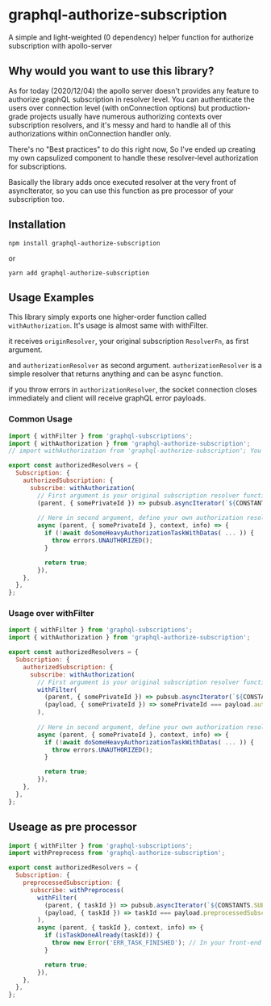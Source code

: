 # graphql-authorize-subscription
A simple and light-weighted (0 dependency) helper function for authorize subscription with apollo-server


## Why would you want to use this library?

As for today (2020/12/04) the apollo server doesn't provides any feature to authorize graphQL subscription in resolver level. You can authenticate the users over connection level (with onConnection options) but production-grade projects usually have numerous authorizing contexts over subscription resolvers, and it's messy and hard to handle all of this authorizations within onConnection handler only.

There's no "Best practices" to do this right now, So I've ended up creating my own capsulized component to handle these resolver-level authorization for subscriptions.

Basically the library adds once executed resolver at the very front of asyncIterator, so you can use this function as pre processor of your subscription too. 


## Installation

`npm install graphql-authorize-subscription`

or

`yarn add graphql-authorize-subscription`

## Usage Examples

This library simply exports one higher-order function called `withAuthorization`. It's usage is almost same with withFilter.

it receives `originResolver`, your original subscription `ResolverFn`, as first argument.

and `authorizationResolver` as second argument. `authorizationResolver` is a simple resolver that returns anything and can be async function.

if you throw errors in `authorizationResolver`, the socket connection closes immediately and client will receive graphQL error payloads.


### Common Usage

```javascript
import { withFilter } from 'graphql-subscriptions';
import { withAuthorization } from 'graphql-authorize-subscription';
// import withAuthorization from 'graphql-authorize-subscription'; You can use the default export too.

export const authorizedResolvers = {
  Subscription: {
    authorizedSubscription: {
      subscribe: withAuthorization(
        // First argument is your original subscription resolver function.
        (parent, { somePrivateId }) => pubsub.asyncIterator(`${CONSTANTS.SUBSCRIPTION.SUBSCRIPTIONKEY}.${somePrivateId}`),
        
        // Here in second argument, define your own authorization resolver. it receives all the arguments that normal resolver get.
        async (parent, { somePrivateId }, context, info) => {
          if (!await doSomeHeavyAuthorizationTaskWithDatas( ... )) {
            throw errors.UNAUTHORIZED();
          }

          return true;
        }),
    },
  },
};

```

### Usage over withFilter

```javascript
import { withFilter } from 'graphql-subscriptions';
import { withAuthorization } from 'graphql-authorize-subscription';

export const authorizedResolvers = {
  Subscription: {
    authorizedSubscription: {
      subscribe: withAuthorization(
        // First argument is your original subscription resolver function.
        withFilter(
          (parent, { somePrivateId }) => pubsub.asyncIterator(`${CONSTANTS.SUBSCRIPTION.SUBSCRIPTIONKEY}.${somePrivateId}`),
          (payload, { somePrivateId }) => somePrivateId === payload.authorizedSubscription.somePrivateId,
        ),
        
        // Here in second argument, define your own authorization resolver. it receives all the arguments that normal resolver get.
        async (parent, { somePrivateId }, context, info) => {
          if (!await doSomeHeavyAuthorizationTaskWithDatas( ... )) {
            throw errors.UNAUTHORIZED();
          }

          return true;
        }),
    },
  },
};

```

## Useage as pre processor


```javascript
import { withFilter } from 'graphql-subscriptions';
import withPreprocess from 'graphql-authorize-subscription';

export const authorizedResolvers = {
  Subscription: {
    preprocessedSubscription: {
      subscribe: withPreprocess(
        withFilter(
          (parent, { taskId }) => pubsub.asyncIterator(`${CONSTANTS.SUBSCRIPTION.TASKS}.${taskId}`),
          (payload, { taskId }) => taskId === payload.preprocessedSubscription.taskId,
        ),
        async (parent, { taskId }, context, info) => {
          if (isTaskDoneAlready(taskId)) {
            throw new Error('ERR_TASK_FINISHED'); // In your front-end code mark the task as finished.
          }

          return true;
        }),
    },
  },
};

```
